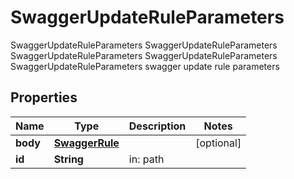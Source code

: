 

# SwaggerUpdateRuleParameters

SwaggerUpdateRuleParameters SwaggerUpdateRuleParameters SwaggerUpdateRuleParameters SwaggerUpdateRuleParameters SwaggerUpdateRuleParameters swagger update rule parameters
## Properties

Name | Type | Description | Notes
------------ | ------------- | ------------- | -------------
**body** | [**SwaggerRule**](SwaggerRule.md) |  |  [optional]
**id** | **String** | in: path | 



